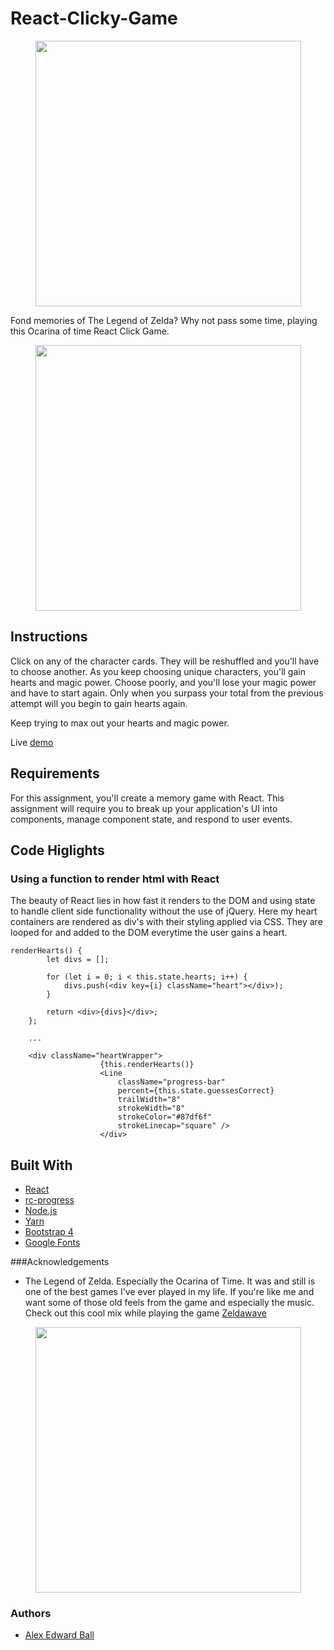 # React-Clicky-Game
<p align="center">
<img src="https://user-images.githubusercontent.com/29084524/35487884-e9a8e7f8-0435-11e8-8416-733811c11763.gif" width="425"/>
</p>

Fond memories of The Legend of Zelda? Why not pass some time, playing this Ocarina of time React Click Game. 

<p align="center">
<img src="https://user-images.githubusercontent.com/29084524/35487996-10477e1e-0437-11e8-973d-6ca5e1025de4.png" width="425"/>
</p>

## Instructions
Click on any of the character cards. They will be reshuffled and you'll have to choose another. As you keep choosing unique characters, you'll gain hearts and magic power. Choose poorly, and you'll lose your magic power and have to start again. Only when you surpass your total from the previous attempt will you begin to gain hearts again. 

Keep trying to max out your hearts and magic power. 

Live [demo](https://mysterious-reaches-59628.herokuapp.com/)

## Requirements
For this assignment, you'll create a memory game with React. This assignment will require you to break up your application's UI into components, manage component state, and respond to user events.

## Code Higlights

### Using a function to render html with React
The beauty of React lies in how fast it renders to the DOM and using state to handle client side functionality without the use of jQuery. Here my heart containers are rendered as div's with their styling applied via CSS. They are looped for and added to the DOM everytime the user gains a heart.
```
renderHearts() {
		let divs = [];

		for (let i = 0; i < this.state.hearts; i++) {
			divs.push(<div key={i} className="heart"></div>);
		}

		return <div>{divs}</div>;
	};

    ...

    <div className="heartWrapper">
    				{this.renderHearts()}
    				<Line 
						className="progress-bar"
	        			percent={this.state.guessesCorrect}
	        			trailWidth="8" 
	        			strokeWidth="8" 
	        			strokeColor="#87df6f"
						strokeLinecap="square" />
    				</div>
```

## Built With
+ [React](https://reactjs.org/)
+ [rc-progress](https://www.npmjs.com/package/rc-progress)
+ [Node.js](https://nodejs.org/en/)
+ [Yarn](https://yarnpkg.com/en/)
+ [Bootstrap 4](https://getbootstrap.com/)
+ [Google Fonts](https://fonts.google.com/)

###Acknowledgements
+ The Legend of Zelda. Especially the Ocarina of Time. It was and still is one of the best games I've ever played in my life. If you're like me and want some of those old feels from the game and especially the music. Check out this cool mix while playing the game [Zeldawave](https://www.youtube.com/watch?v=bHUvykXL8Og&t=1100s)

<p align="center">
<img src="https://user-images.githubusercontent.com/29084524/35487885-eb6869b0-0435-11e8-9420-53636dd53521.gif" width="425"/>
</p>


### Authors
+ [Alex Edward Ball](https://github.com/AlexEBall)

